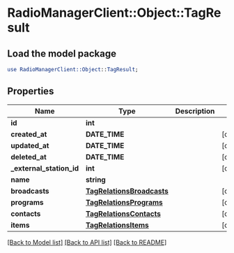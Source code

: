 # RadioManagerClient::Object::TagResult

## Load the model package
```perl
use RadioManagerClient::Object::TagResult;
```

## Properties
Name | Type | Description | Notes
------------ | ------------- | ------------- | -------------
**id** | **int** |  | 
**created_at** | **DATE_TIME** |  | [optional] 
**updated_at** | **DATE_TIME** |  | [optional] 
**deleted_at** | **DATE_TIME** |  | [optional] 
**_external_station_id** | **int** |  | [optional] 
**name** | **string** |  | 
**broadcasts** | [**TagRelationsBroadcasts**](TagRelationsBroadcasts.md) |  | [optional] 
**programs** | [**TagRelationsPrograms**](TagRelationsPrograms.md) |  | [optional] 
**contacts** | [**TagRelationsContacts**](TagRelationsContacts.md) |  | [optional] 
**items** | [**TagRelationsItems**](TagRelationsItems.md) |  | [optional] 

[[Back to Model list]](../README.md#documentation-for-models) [[Back to API list]](../README.md#documentation-for-api-endpoints) [[Back to README]](../README.md)


